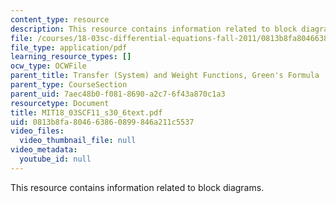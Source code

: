 ```yaml
---
content_type: resource
description: This resource contains information related to block diagrams.
file: /courses/18-03sc-differential-equations-fall-2011/0813b8fa804663860899846a211c5537_MIT18_03SCF11_s30_6text.pdf
file_type: application/pdf
learning_resource_types: []
ocw_type: OCWFile
parent_title: Transfer (System) and Weight Functions, Green's Formula
parent_type: CourseSection
parent_uid: 7aec48b0-f081-8690-a2c7-6f43a870c1a3
resourcetype: Document
title: MIT18_03SCF11_s30_6text.pdf
uid: 0813b8fa-8046-6386-0899-846a211c5537
video_files:
  video_thumbnail_file: null
video_metadata:
  youtube_id: null
---
```

This resource contains information related to block diagrams.

